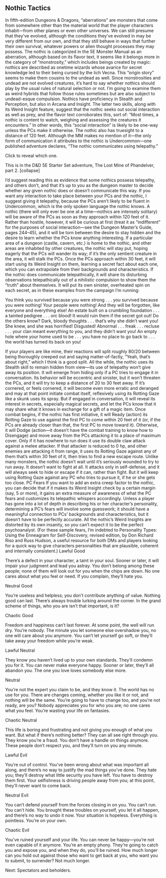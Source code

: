 ## Nothic Tactics

In fifth-edition Dungeons & Dragons, “aberrations” are monsters that come from somewhere other than the material world that the player characters inhabit—from other planes or even other universes. We can still presume that they’ve evolved, although the conditions they’ve evolved in may be very different from our own, and that they still behave in ways that further their own survival, whatever powers or alien thought processes they may possess.
The nothic is categorized in the 5E Monster Manual as an aberration, although based on its flavor text, it seems like it belongs more in the category of “monstrosity,” which includes beings created by magic: nothics are described as onetime wizards whose avarice for secret knowledge led to their being cursed by the lich Vecna. This “origin story” seems to make them cousins to the undead as well. Since monstrosities and undead are not evolved creatures, it’s hard to say whether nothics should play by the usual rules of natural selection or not. I’m going to examine them as weird hybrids that follow those rules sometimes but are also subject to undead-esque compulsion.
Nothics have proficiency in Stealth and Perception, but also in Arcana and Insight. The latter two skills, along with its Weird Insight feature, suggest that the nothic seeks out social interaction as well as prey, and the flavor text corroborates this, sort of: “Most times, a nothic is content to watch, weighing and assessing the creatures it encounters.” In other words, this “social interaction” is likely to be one-way unless the PCs make it otherwise. The nothic also has truesight to a distance of 120 feet.
Although the MM makes no mention of it—the only form of communication it attributes to the nothic is Undercommon—one published adventure declares, “The nothic communicates using telepathy.” 


Click to reveal which one.


This is in the D&D 5E Starter Set adventure, The Lost Mine of Phandelver, part 2.
[collapse]


 I’d suggest reading this as evidence that some nothics possess telepathy, and others don’t, and that it’s up to you as the dungeon master to decide whether any given nothic does or doesn’t communicate this way. If you want any interaction to take place between your PCs and the nothic, I suggest giving it telepathy, because the PCs aren’t likely to be fluent in Undercommon, which is the only spoken language the nothic knows.
A nothic (there will only ever be one at a time—nothics are intensely solitary) will be aware of the PCs as soon as they approach within 120 feet of it. Rather than hostile, however, it will be curious at first (treat it as “indifferent” for the purposes of social interaction—see the Dungeon Master’s Guide, pages 244–45), and it will be torn between the desire to stay hidden and the desire to learn whether the PCs know anything interesting. If a particular area of a dungeon (castle, cavern, etc.) is home to the nothic, and other areas are inhabited by other creatures, the nothic will stay put, hoping eagerly that the PCs will wander its way; if it’s the only sentient creature in the area, it will stalk the PCs.
Once the PCs approach within 30 feet, it will start using its Weird Insight on them, learning a secret fact about each one, which you can extrapolate from their backgrounds and characteristics. If the nothic does communicate telepathically, it will share its disturbing observations telepathically out of a nihilistic compulsion to show them the “truth” about themselves. It will put its own sinister, overheated spin on each secret, as in these examples from the campaign I’m running:

You think you survived because you were strong . . . you survived because you were nothing! Your people were nothing! And they will be forgotten, like everyone and everything else!
An estate built on a crumbling foundation . . . a tainted pedigree . . . orc blood! It would ruin them if the secret got out! Do the others know?
Dark, bloody thoughts . . . that’s why she didn’t want you! She knew, and she was horrified! Disgusted!
Abnormal . . . freak . . . recluse . . . your clan meant everything to you, and they didn’t want you!
An empty hole where your home used to be . . . you have no place to go back to . . . the world has turned its back on you!

If your players are like mine, their reactions will split roughly 80/20 between being thoroughly creeped out and saying matter-of-factly, “Yeah, that’s about right,” which I think is a good split.
All the while, the nothic uses its Stealth skill to remain hidden from view—its use of telepathy won’t give away its position. It will emerge from hiding only if a PC tries to engage it in conversation. Its behavior will be eccentric and sinister, but it won’t threaten the PCs, and it will try to keep a distance of 20 to 30 feet away. If it’s cornered, or feels cornered, it will become even more erratic and deranged and may at that point initiate combat itself, reflexively using its Rotting Gaze like a skunk uses its spray. But if engaged in conversation, it will reveal its interest in secrets, especially magical secrets, and let the PCs know that it may share what it knows in exchange for a gift of a magic item.
Once combat begins, if the nothic has first initiative, it will Ready (action) its Rotting Gaze to use against the first PC to come within 20 feet of it (or, if the PCs are already closer than that, the first PC to move toward it). Otherwise, it will Dodge (action—it doesn’t have the combat training to know how to Disengage) and move away from the PCs attacking it to a place of maximum cover. Only if it has nowhere to run does it use its double claw attack against a melee attacker. If that attacker is reduced to 0 hp, and other enemies are attacking it from range, it uses its Rotting Gaze against any of them that’s within 30 feet of it, then tries to find a new escape route.
Unlike many monsters, the nothic doesn’t wait until it’s seriously wounded to try to run away. It doesn’t want to fight at all. It attacks only in self-defense, and it will always seek to hide or escape if it can, rather than fight. But it will keep using Rotting Gaze against any PC who tries to pursue it, if he or she gets too close.
PC Fears
If you want to add an extra creep factor to the nothic, you can decide that if it makes its Weird Insight check by a certain margin (say, 5 or more), it gains an extra measure of awareness of what the PC fears and customizes its telepathic whispers accordingly. Unless a player has gone into a lot of depth in describing his or her character’s personality, determining a PC’s fears will involve some guesswork; it should have a meaningful connection to PCs’ backgrounds and characteristics, but it doesn’t have to be perfectly accurate. All the nothic’s Weird Insights are distorted by its own insanity, so you can’t expect it to be the perfect psychoanalyst. (For these sample fears, I’m indebted to Personality Types: Using the Enneagram for Self-Discovery, revised edition, by Don Richard Riso and Russ Hudson, a useful resource for both DMs and players looking for a quick way to give characters personalities that are plausible, coherent and internally consistent.)
Lawful Good

There’s a defect in your character, a taint in your soul. Sooner or later, it will impair your judgment and lead you astray.
You don’t belong among these people; none of them will look out for you when the chips are down.
No one cares about what you feel or need. If you complain, they’ll hate you.

Neutral Good

You’re useless and helpless; you don’t contribute anything of value.
Nothing good can last. There’s always trouble lurking around the corner.
In the grand scheme of things, who you are isn’t that important, is it?

Chaotic Good

Freedom and happiness can’t last forever. At some point, the well will run dry.
You’re nobody. The minute you let someone else overshadow you, no one will care about you anymore.
You can’t let yourself go soft, or they’ll take away your freedom while you’re weak.

Lawful Neutral

They know you haven’t lived up to your own standards. They’ll condemn you for it.
You can never make everyone happy. Sooner or later, they’ll all abandon you.
The one you love loves somebody else more.

Neutral

You’re not the expert you claim to be, and they know it. The world has no use for you.
There are changes coming, whether you like it or not, and nothing will be the same. You’re going to have to change too, and you’re not ready, are you?
Nobody appreciates you for who you are; no one cares what you feel. You’re wasting your life on fantasies.

Chaotic Neutral

This life is boring and frustrating and not giving you enough of what you want. But what if there’s nothing better?
They can all see right through you. They know you’re a fraud.
You don’t have a handle on things anymore. These people don’t respect you, and they’ll turn on you any minute.

Lawful Evil

You’re out of control. You’ve been wrong about what was important all along, and there’s no way to justify the mad things you’ve done.
They hate you; they’ll destroy what little security you have left. You have to destroy them first.
Your selfishness is driving people away from you; at this point, they’ll never want to come back.

Neutral Evil

You can’t defend yourself from the forces closing in on you. You can’t run. You can’t hide.
You brought these troubles on yourself, you let it all happen, and there’s no way to undo it now.
Your situation is hopeless. Everything is pointless. You’re on your own.

Chaotic Evil

You’ve ruined yourself and your life. You can never be happy—you’re not even capable of it anymore.
You’re an empty phony. They’re going to catch you and expose you, and when they do, you’ll be ruined.
How much longer can you hold out against those who want to get back at you, who want you to submit, to surrender? Not much longer.

Next: Spectators and beholders.
